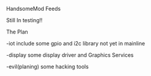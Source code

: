 HandsomeMod Feeds

Still In testing!!

The Plan

-iot include some gpio and i2c library not yet in mainline

-display some display driver and Graphics Services

-evil(planing) some hacking tools

